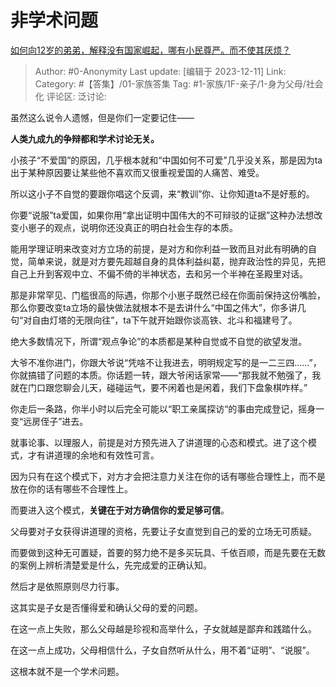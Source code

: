 # 非学术问题
[如何向12岁的弟弟，解释没有国家崛起，哪有小民尊严。而不使其厌烦？](https://www.zhihu.com/question/448399563/answer/3320519979)

> Author: #0-Anonymity
> Last update: [编辑于 2023-12-11]
> Link:
> Category: #【答集】/01-家族答集 
> Tag: #1-家族/1F-亲子/1-身为父母/社会化
> 评论区:
> 泛讨论:

虽然这么说令人遗憾，但是你们一定要记住——

**人类九成九的争辩都和学术讨论无关。**

小孩子“不爱国”的原因，几乎根本就和“中国如何不可爱”几乎没关系，那是因为ta出于某种原因要让某些他不喜欢而又很重视爱国的人痛苦、难受。

所以这小子不自觉的要跟你唱这个反调，来“教训”你、让你知道ta不是好惹的。

你要“说服”ta爱国，如果你用“拿出证明中国伟大的不可辩驳的证据”这种办法想改变小崽子的观点，说明你还没真正的明白社会生存的本质。

能用学理证明来改变对方立场的前提，是对方和你利益一致而且对此有明确的自觉，简单来说，就是对方要先超越自身的具体利益纠葛，抛弃政治性的异见，先把自己上升到客观中立、不偏不倚的半神状态，去和另一个半神在圣殿里对话。

那是非常罕见、门槛很高的际遇，你那个小崽子既然已经在你面前保持这份嘴脸，那么你要改变ta立场的最快做法就根本不是去讲什么“中国之伟大”，你多讲几句“对自由灯塔的无限向往”，ta下午就开始跟你谈高铁、北斗和福建号了。

绝大多数情况下，所谓“观点争论”的本质都是某种自觉或不自觉的欲望发泄。

大爷不准你进门，你跟大爷说“凭啥不让我进去，明明规定写的是一二三四……”，你就搞错了问题的本质。你话题一转，跟大爷闲话家常——“那我就不勉强了，我就在门口跟您聊会儿天，碰碰运气，要不闲着也是闲着，我们下盘象棋咋样。”

你走后一条路，你半小时以后完全可能以“职工亲属探访“的事由完成登记，摇身一变“远房侄子”进去。

就事论事、以理服人，前提是对方预先进入了讲道理的心态和模式。进了这个模式，才有讲道理的余地和有效性可言。

因为只有在这个模式下，对方才会把注意力关注在你的话有哪些合理性上，而不是放在你的话有哪些不合理性上。

而要进入这个模式，**关键在于对方确信你的爱足够可信**。

父母要对子女获得讲道理的资格，先要让子女直觉到自己的爱的立场无可质疑。

而要做到这种无可置疑，首要的努力绝不是多买玩具、千依百顺，而是先要在无数的案例上辨析清楚爱是什么，先完成爱的正确认知。

然后才是依照原则尽力行事。

这其实是子女是否懂得爱和确认父母的爱的问题。

在这一点上失败，那么父母越是珍视和高举什么，子女就越是鄙弃和践踏什么。

在这一点上成功，父母相信什么，子女自然听从什么，用不着“证明”、“说服”。

这根本就不是一个学术问题。